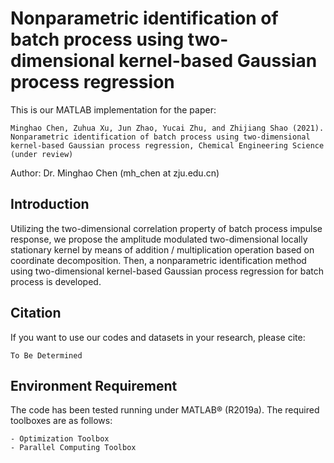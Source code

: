 # Nonparametric identification of batch process using two-dimensional kernel-based Gaussian process regression
This is our MATLAB implementation for the paper:

```
Minghao Chen, Zuhua Xu, Jun Zhao, Yucai Zhu, and Zhijiang Shao (2021). Nonparametric identification of batch process using two-dimensional kernel-based Gaussian process regression, Chemical Engineering Science (under review)
```

Author: Dr. Minghao Chen (mh_chen at zju.edu.cn)

## Introduction

Utilizing the two-dimensional correlation property of batch process impulse response, we propose the amplitude modulated two-dimensional locally stationary kernel by means of addition / multiplication operation based on coordinate decomposition. Then, a nonparametric identification method using two-dimensional kernel-based Gaussian process regression for batch process is developed. 

## Citation

If you want to use our codes and datasets in your research, please cite:

```
To Be Determined
```

## Environment Requirement

The code has been tested running under MATLAB® (R2019a). The required toolboxes are as follows:

```
- Optimization Toolbox
- Parallel Computing Toolbox
```

